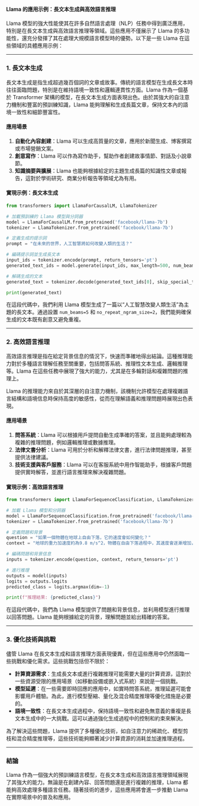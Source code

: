 #### **Llama 的應用示例：長文本生成與高效語言推理**

Llama 模型的強大性能使其在許多自然語言處理（NLP）任務中得到廣泛應用，特別是在長文本生成與高效語言推理等領域。這些應用不僅展示了 Llama 的多功能性，還充分發揮了其在處理大規模語言模型時的優勢。以下是一些 Llama 在這些領域的具體應用示例：

---

### **1. 長文本生成**

長文本生成是指生成超過幾百個詞的文章或故事。傳統的語言模型在生成長文本時往往面臨問題，特別是在維持語境一致性和邏輯連貫性方面。Llama 作為一個基於 Transformer 架構的模型，在長文本生成方面表現出色。由於其強大的自注意力機制和豐富的預訓練知識，Llama 能夠理解和生成長篇文章，保持文本內的語境一致性和細節豐富性。

#### **應用場景**

1. **自動化內容創建**：Llama 可以生成高質量的文章，應用於新聞生成、博客撰寫或市場營銷文案。
2. **創意寫作**：Llama 可以作為寫作助手，幫助作者創建故事情節、對話及小說章節。
3. **知識摘要與擴展**：Llama 也能夠根據給定的主題生成長篇的知識性文章或報告，這對於學術研究、商業分析報告等領域尤為有用。

#### **實現示例：長文本生成**

```python
from transformers import LlamaForCausalLM, LlamaTokenizer

# 加載預訓練的 Llama 模型與分詞器
model = LlamaForCausalLM.from_pretrained('facebook/llama-7b')
tokenizer = LlamaTokenizer.from_pretrained('facebook/llama-7b')

# 定義生成的提示詞
prompt = "在未來的世界，人工智慧將如何改變人類的生活？"

# 編碼提示詞並生成長文本
input_ids = tokenizer.encode(prompt, return_tensors='pt')
generated_text_ids = model.generate(input_ids, max_length=500, num_beams=5, no_repeat_ngram_size=2)

# 解碼生成的文本
generated_text = tokenizer.decode(generated_text_ids[0], skip_special_tokens=True)

print(generated_text)
```

在這段代碼中，我們利用 Llama 模型生成了一篇以“人工智慧改變人類生活”為主題的長文本。通過設置 `num_beams=5` 和 `no_repeat_ngram_size=2`，我們能夠確保生成的文本既有創意又避免重複。

---

### **2. 高效語言推理**

高效語言推理是指在給定背景信息的情況下，快速而準確地得出結論。這種推理能力對於多種語言理解任務至關重要，包括問答系統、推理性文本生成、邏輯推理等。Llama 在這些任務中展現了強大的能力，尤其是在多輪對話和複雜問題的推理上。

Llama 的推理能力來自於其深層的自注意力機制，該機制允許模型在處理複雜語言結構和語境信息時保持高度的敏感性，從而在理解語義和推理問題時展現出色表現。

#### **應用場景**

1. **問答系統**：Llama 可以根據用戶提問自動生成準確的答案，並且能夠處理較為複雜的推理問題，例如邏輯推理或數據推理。
2. **法律文書分析**：Llama 可用於分析和解釋法律文書，進行法律問題推理，甚至提供法律建議。
3. **技術支援與客戶服務**：Llama 可以在客服系統中用作智能助手，根據客戶問題提供實時解答，並進行語言推理來解決複雜問題。

#### **實現示例：高效語言推理**

```python
from transformers import LlamaForSequenceClassification, LlamaTokenizer

# 加載 Llama 模型和分詞器
model = LlamaForSequenceClassification.from_pretrained('facebook/llama-7b')
tokenizer = LlamaTokenizer.from_pretrained('facebook/llama-7b')

# 定義問題和背景
question = "如果一個物體在地球上自由下落，它的速度會如何變化？"
context = "地球的重力加速度約為9.8 m/s^2，物體在自由下落過程中，其速度會逐漸增加，直到遇到空氣阻力或達到終端速度。"

# 編碼問題和背景信息
inputs = tokenizer.encode(question, context, return_tensors='pt')

# 進行推理
outputs = model(inputs)
logits = outputs.logits
predicted_class = logits.argmax(dim=-1)

print(f"推理結果: {predicted_class}")
```

在這段代碼中，我們為 Llama 模型提供了問題和背景信息，並利用模型進行推理以回答問題。Llama 能夠根據給定的背景，理解問題並給出精確的答案。

---

### **3. 優化技術與挑戰**

儘管 Llama 在長文本生成和語言推理方面表現優異，但在這些應用中仍然面臨一些挑戰和優化需求。這些挑戰包括但不限於：

- **計算資源需求**：生成長文本或進行複雜推理可能需要大量的計算資源，這對於一些資源受限的應用場景（如移動設備或嵌入式系統）來說是一個挑戰。
- **模型延遲**：在一些需要即時回應的應用中，如實時問答系統，推理延遲可能會影響用戶體驗。為此，進行模型壓縮、量化及混合精度推理等優化措施是必要的。
- **語境一致性**：在長文本生成過程中，保持語境一致性和避免無意義的重複是長文本生成中的一大挑戰。這可以通過強化生成過程中的控制和約束來解決。

為了解決這些問題，Llama 提供了多種優化技術，如自注意力的稀疏化、模型剪枝和混合精度推理等，這些技術能夠顯著減少計算資源的消耗並加速推理過程。

---

### **結論**

Llama 作為一個強大的預訓練語言模型，在長文本生成和高效語言推理領域展現了其強大的能力。無論是在創建內容、回答問題還是進行複雜的推理，Llama 都能夠高效處理多種語言任務。隨著技術的進步，這些應用將會進一步推動 Llama 在實際場景中的普及和應用。